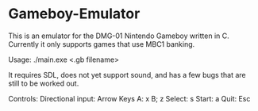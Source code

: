 # Gameboy-Emulator

This is an emulator for the DMG-01 Nintendo Gameboy written in C. Currently it only supports games that use MBC1 banking.

Usage: ./main.exe <.gb filename>

It requires SDL, does not yet support sound, and has a few bugs that are still to be worked out.

Controls:
Directional input: Arrow Keys
A: x
B; z
Select: s
Start: a
Quit: Esc
